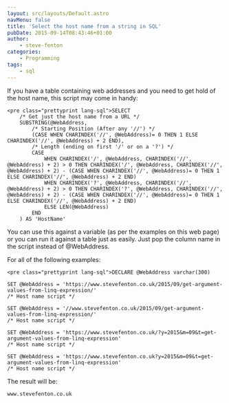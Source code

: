 ```yaml
---
layout: src/layouts/Default.astro
navMenu: false
title: 'Select the host name from a string in SQL'
pubDate: 2015-09-14T08:43:46+01:00
author:
    - steve-fenton
categories:
    - Programming
tags:
    - sql
---
```


If you have a table containing web addresses and you need to get hold of the host name, this script may come in handy:

```
<pre class="prettyprint lang-sql">SELECT 
	/* Get just the host name from a URL */
	SUBSTRING(@WebAddress,
		/* Starting Position (After any '//') */
		(CASE WHEN CHARINDEX('//', @WebAddress)= 0 THEN 1 ELSE CHARINDEX('//', @WebAddress) + 2 END),
		/* Length (ending on first '/' or on a '?') */
		CASE
			WHEN CHARINDEX('/', @WebAddress, CHARINDEX('//', @WebAddress) + 2) > 0 THEN CHARINDEX('/', @WebAddress, CHARINDEX('//', @WebAddress) + 2) - (CASE WHEN CHARINDEX('//', @WebAddress)= 0 THEN 1 ELSE CHARINDEX('//', @WebAddress) + 2 END)
			WHEN CHARINDEX('?', @WebAddress, CHARINDEX('//', @WebAddress) + 2) > 0 THEN CHARINDEX('?', @WebAddress, CHARINDEX('//', @WebAddress) + 2) - (CASE WHEN CHARINDEX('//', @WebAddress)= 0 THEN 1 ELSE CHARINDEX('//', @WebAddress) + 2 END)
			ELSE LEN(@WebAddress)
		END
	) AS 'HostName'
```

You can use this against a variable (as per the examples on this web page) or you can run it against a table just as easily. Just pop the column name in the script instead of @WebAddress.

For all of the following examples:

```
<pre class="prettyprint lang-sql">DECLARE @WebAddress varchar(300)

SET @WebAddress = 'https://www.stevefenton.co.uk/2015/09/get-argument-values-from-linq-expression/'
/* Host name script */

SET @WebAddress = '//www.stevefenton.co.uk/2015/09/get-argument-values-from-linq-expression/'
/* Host name script */

SET @WebAddress = 'https://www.stevefenton.co.uk/?y=2015&m=09&t=get-argument-values-from-linq-expression'
/* Host name script */

SET @WebAddress = 'https://www.stevefenton.co.uk?y=2015&m=09&t=get-argument-values-from-linq-expression'
/* Host name script */
```

The result will be:

```
www.stevefenton.co.uk
```